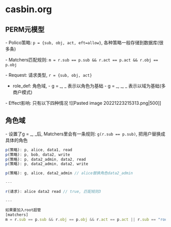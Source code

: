 # casbin.org

## PERM元模型

 - Polico策略: ``p = {sub, obj, act, eft=allow}``, 各种策略一般存储到数据库(很多条)

 - Matchers匹配规则:  `m = r.sub == p.sub && r.act == p.act && r.obj == p.obj`

 - Request: 请求类型, `r = {sub, obj, act}`

 - role_def: 角色域, 
    - g = \_, \_ 表示以角色为基础
    - g = \_, \_, \_ 表示以域为基础(多商户模式) 

 - Effect影响: 只有以下四种情况
![[Pasted image 20221223215313.png|500]]

## 角色域

- 设置了g = \_, \_后, Matchers里会有一条规则: `g(r.sub == p.sub)`, 把用户替换成具体的角色
```js
p(策略): p, alice, data1, read
p(策略): p, bob, data2, write
p(策略): p, data2_admin, data2, read
p(策略): p, data2_admin, data2, write

p(策略): g, alice, data2_admin // alice替换角色data2_admin

---

r(请求): alice data2 read // true, 匹配规则3

---

如果要加入root超管
[matchers]
m = r.sub == p.sub && r.obj == p.obj && r.act == p.act || r.sub == "root"

```
